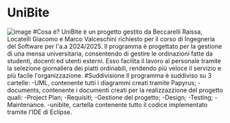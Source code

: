 # UniBite
![image](https://github.com/user-attachments/assets/64fad3da-86e2-4e25-b71b-712db086dc4e)
#Cosa è?
UniBite è un progetto gestito da Beccarelli Raissa, Locatelli Giacomo e Marco Valceschini richiesto per il corso di Ingegneria del Software per l'a.a 2024/2025.
Il programma è progettato per la gestione di una mensa universitaria, consentendo di gestire le ordinazioni fatte da studenti, docenti ed utenti esterni. Esso facilita il lavoro al personale tramite la selezione giornaliera dei piatti ordinabili, rendendo più veloce il servizio e più facile l'organizzazione.
#Suddivisione
Il programma è suddiviso su 3 cartelle:
-UML, contenente tutti i diagrammi creati tramite Papyrus;
-documents, contenente i documenti creati per la realizzazzione del progetto quali:
  -Project Plan;
  -Requisiti;
  -Gestione del progetto;
  -Design;
  -Testing;
  -Maintenance.
-unibite, cartella contenente tutto il codice implementato tramite l'IDE di Eclipse.
